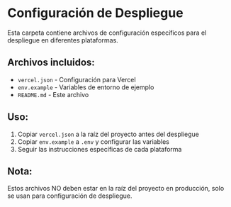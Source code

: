 # Configuración de Despliegue

Esta carpeta contiene archivos de configuración específicos para el despliegue en diferentes plataformas.

## Archivos incluidos:

- `vercel.json` - Configuración para Vercel
- `env.example` - Variables de entorno de ejemplo
- `README.md` - Este archivo

## Uso:

1. Copiar `vercel.json` a la raíz del proyecto antes del despliegue
2. Copiar `env.example` a `.env` y configurar las variables
3. Seguir las instrucciones específicas de cada plataforma

## Nota:

Estos archivos NO deben estar en la raíz del proyecto en producción, solo se usan para configuración de despliegue.
